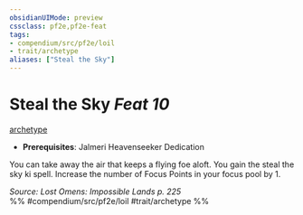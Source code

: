 ```yaml
---
obsidianUIMode: preview
cssclass: pf2e,pf2e-feat
tags:
- compendium/src/pf2e/loil
- trait/archetype
aliases: ["Steal the Sky"]
---
```

# Steal the Sky  *Feat 10*  
[archetype](archetype.md "Archetype Feat Trait")  

- **Prerequisites**: Jalmeri Heavenseeker Dedication

You can take away the air that keeps a flying foe aloft. You gain the steal the sky ki spell. Increase the number of Focus Points in your focus pool by 1.

*Source: Lost Omens: Impossible Lands p. 225*  
%% #compendium/src/pf2e/loil #trait/archetype %%